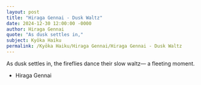 ```yaml
---
layout: post
title: "Hiraga Gennai - Dusk Waltz"
date: 2024-12-30 12:00:00 -0000
author: Hiraga Gennai
quote: "As dusk settles in,"
subject: Kyōka Haiku
permalink: /Kyōka Haiku/Hiraga Gennai/Hiraga Gennai - Dusk Waltz
---
```


As dusk settles in,
the fireflies dance their slow waltz—
a fleeting moment.

- Hiraga Gennai
